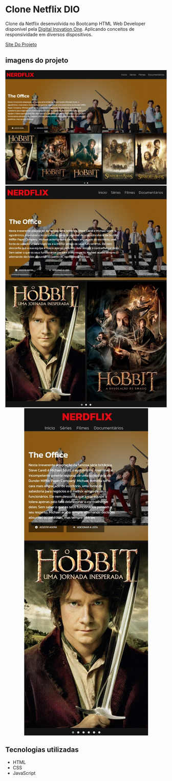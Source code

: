 # Clone Netflix DIO

Clone da Netflix desenvolvida no Bootcamp HTML Web Developer disponível pela [Digital Inovation One](https://www.dio.me/). Aplicando conceitos de responsividade em diversos dispositivos.

[Site Do Projeto](https://martvie.github.io/clone-netflix-DIO/)

## imagens do projeto

<p align="center">
<img src="src/images/screen/screenshot01.jpeg">
<img src="src/images/screen/screenshot02.jpeg">
<img src="src/images/screen/screenshot03.jpeg">
</p>

## Tecnologias utilizadas

* HTML
* CSS
* JavaScript